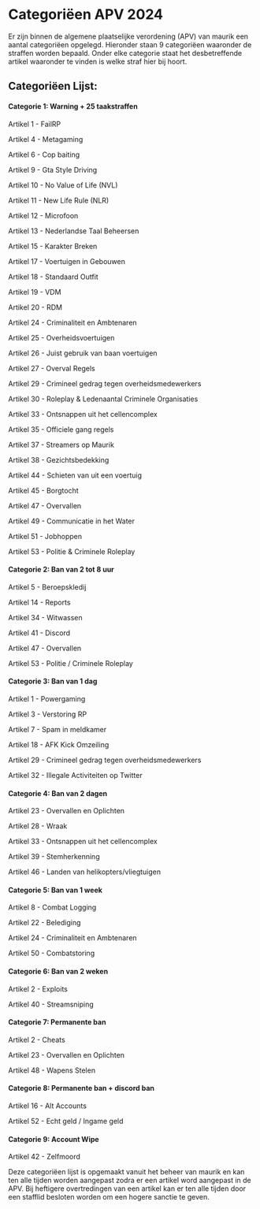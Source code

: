 # Categoriëen APV 2024

Er zijn binnen de algemene plaatselijke verordening (APV) van maurik een aantal categoriëen opgelegd. Hieronder staan 9 categoriëen waaronder de straffen worden bepaald. Onder elke categorie staat het desbetreffende artikel waaronder te vinden is welke straf hier bij hoort.

## Categoriëen Lijst:

#### Categorie 1: Warning + 25 taakstraffen

Artikel 1 - FailRP

Artikel 4 - Metagaming

Artikel 6 - Cop baiting

Artikel 9 - Gta Style Driving

Artikel 10 - No Value of Life (NVL)

Artikel 11 - New Life Rule (NLR)

Artikel 12 - Microfoon

Artikel 13 - Nederlandse Taal Beheersen

Artikel 15 - Karakter Breken

Artikel 17 - Voertuigen in Gebouwen

Artikel 18 - Standaard Outfit

Artikel 19 - VDM

Artikel 20 - RDM

Artikel 24 - Criminaliteit en Ambtenaren

Artikel 25 - Overheidsvoertuigen

Artikel 26 - Juist gebruik van baan voertuigen

Artikel 27 - Overval Regels

Artikel 29 - Crimineel gedrag tegen overheidsmedewerkers

Artikel 30 - Roleplay & Ledenaantal Criminele Organisaties

Artikel 33 - Ontsnappen uit het cellencomplex

Artikel 35 - Officiele gang regels

Artikel 37 - Streamers op Maurik

Artikel 38 - Gezichtsbedekking

Artikel 44 - Schieten van uit een voertuig

Artikel 45 - Borgtocht

Artikel 47 - Overvallen

Artikel 49 - Communicatie in het Water

Artikel 51 - Jobhoppen

Artikel 53 - Politie & Criminele Roleplay

#### Categorie 2: Ban van 2 tot 8 uur

Artikel 5 - Beroepskledij

Artikel 14 - Reports

Artikel 34 - Witwassen

Artikel 41 - Discord

Artikel 47 - Overvallen

Artikel 53 - Politie / Criminele Roleplay

#### Categorie 3: Ban van 1 dag

Artikel 1 - Powergaming

Artikel 3 - Verstoring RP

Artikel 7 - Spam in meldkamer

Artikel 18 - AFK Kick Omzeiling

Artikel 29 - Crimineel gedrag tegen overheidsmedewerkers

Artikel 32 - Illegale Activiteiten op Twitter

#### Categorie 4: Ban van 2 dagen

Artikel 23 - Overvallen en Oplichten

Artikel 28 - Wraak

Artikel 33 - Ontsnappen uit het cellencomplex

Artikel 39 - Stemherkenning

Artikel 46 - Landen van helikopters/vliegtuigen

#### Categorie 5: Ban van 1 week

Artikel 8 - Combat Logging

Artikel 22 - Belediging

Artikel 24 - Criminaliteit en Ambtenaren

Artikel 50 - Combatstoring

#### Categorie 6: Ban van 2 weken

Artikel 2 - Exploits

Artikel 40 - Streamsniping

#### Categorie 7: Permanente ban

Artikel 2  - Cheats

Artikel 23 - Overvallen en Oplichten

Artikel 48 - Wapens Stelen

#### Categorie 8: Permanente ban + discord ban

Artikel 16 - Alt Accounts

Artikel 52 - Echt geld / Ingame geld

#### Categorie 9: Account Wipe

Artikel 42 - Zelfmoord


Deze categoriëen lijst is opgemaakt vanuit het beheer van maurik en kan ten alle tijden worden aangepast zodra er een artikel word aangepast in de APV. Bij heftigere overtredingen van een artikel kan er ten alle tijden door een stafflid besloten worden om een hogere sanctie te geven.
